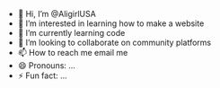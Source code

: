 - 👋 Hi, I’m @AligirlUSA
- 👀 I’m interested in learning how to make a website
- 🌱 I’m currently learning code
- 💞️ I’m looking to collaborate on community platforms
- 📫 How to reach me email me
- 😄 Pronouns: ...
- ⚡ Fun fact: ...

<!---
AligirlUSA/AligirlUSA is a ✨ special ✨ repository because its `README.md` (this file) appears on your GitHub profile.
You can click the Preview link to take a look at your changes.
--->
